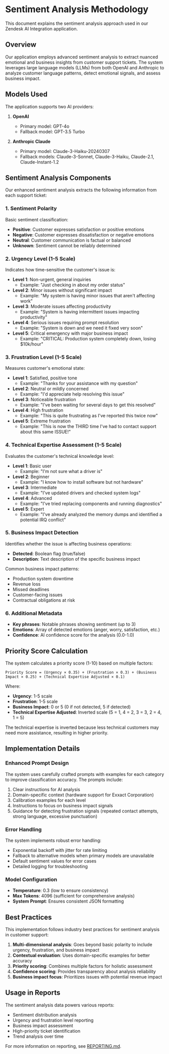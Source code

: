 # Sentiment Analysis Methodology

This document explains the sentiment analysis approach used in our Zendesk AI Integration application.

## Overview

Our application employs advanced sentiment analysis to extract nuanced emotional and business insights from customer support tickets. The system leverages large language models (LLMs) from both OpenAI and Anthropic to analyze customer language patterns, detect emotional signals, and assess business impact.

## Models Used

The application supports two AI providers:

1. **OpenAI**
   - Primary model: GPT-4o
   - Fallback model: GPT-3.5 Turbo

2. **Anthropic Claude**
   - Primary model: Claude-3-Haiku-20240307
   - Fallback models: Claude-3-Sonnet, Claude-3-Haiku, Claude-2.1, Claude-Instant-1.2

## Sentiment Analysis Components

Our enhanced sentiment analysis extracts the following information from each support ticket:

### 1. Sentiment Polarity

Basic sentiment classification:
- **Positive**: Customer expresses satisfaction or positive emotions
- **Negative**: Customer expresses dissatisfaction or negative emotions
- **Neutral**: Customer communication is factual or balanced
- **Unknown**: Sentiment cannot be reliably determined

### 2. Urgency Level (1-5 Scale)

Indicates how time-sensitive the customer's issue is:

- **Level 1**: Non-urgent, general inquiries
  - Example: "Just checking in about my order status"
- **Level 2**: Minor issues without significant impact
  - Example: "My system is having minor issues that aren't affecting work"
- **Level 3**: Moderate issues affecting productivity
  - Example: "System is having intermittent issues impacting productivity"
- **Level 4**: Serious issues requiring prompt resolution
  - Example: "System is down and we need it fixed very soon"
- **Level 5**: Critical emergency with major business impact
  - Example: "CRITICAL: Production system completely down, losing $10k/hour"

### 3. Frustration Level (1-5 Scale)

Measures customer's emotional state:

- **Level 1**: Satisfied, positive tone
  - Example: "Thanks for your assistance with my question"
- **Level 2**: Neutral or mildly concerned
  - Example: "I'd appreciate help resolving this issue"
- **Level 3**: Noticeable frustration
  - Example: "I've been waiting for several days to get this resolved"
- **Level 4**: High frustration
  - Example: "This is quite frustrating as I've reported this twice now"
- **Level 5**: Extreme frustration
  - Example: "This is now the THIRD time I've had to contact support about this same ISSUE!"

### 4. Technical Expertise Assessment (1-5 Scale)

Evaluates the customer's technical knowledge level:

- **Level 1**: Basic user
  - Example: "I'm not sure what a driver is"
- **Level 2**: Beginner
  - Example: "I know how to install software but not hardware"
- **Level 3**: Intermediate
  - Example: "I've updated drivers and checked system logs"
- **Level 4**: Advanced
  - Example: "I've tried replacing components and running diagnostics"
- **Level 5**: Expert
  - Example: "I've already analyzed the memory dumps and identified a potential IRQ conflict"

### 5. Business Impact Detection

Identifies whether the issue is affecting business operations:

- **Detected**: Boolean flag (true/false)
- **Description**: Text description of the specific business impact

Common business impact patterns:
- Production system downtime
- Revenue loss
- Missed deadlines
- Customer-facing issues
- Contractual obligations at risk

### 6. Additional Metadata

- **Key phrases**: Notable phrases showing sentiment (up to 3)
- **Emotions**: Array of detected emotions (anger, worry, satisfaction, etc.)
- **Confidence**: AI confidence score for the analysis (0.0-1.0)

## Priority Score Calculation

The system calculates a priority score (1-10) based on multiple factors:

```
Priority Score = (Urgency × 0.35) + (Frustration × 0.3) + (Business Impact × 0.25) + (Technical Expertise Adjusted × 0.1)
```

Where:
- **Urgency**: 1-5 scale
- **Frustration**: 1-5 scale
- **Business Impact**: 0 or 5 (0 if not detected, 5 if detected)
- **Technical Expertise Adjusted**: Inverted scale (5 = 1, 4 = 2, 3 = 3, 2 = 4, 1 = 5)

The technical expertise is inverted because less technical customers may need more assistance, resulting in higher priority.

## Implementation Details

### Enhanced Prompt Design

The system uses carefully crafted prompts with examples for each category to improve classification accuracy. The prompts include:

1. Clear instructions for AI analysis
2. Domain-specific context (hardware support for Exxact Corporation)
3. Calibration examples for each level
4. Instructions to focus on business impact signals
5. Guidance for detecting frustration signals (repeated contact attempts, strong language, excessive punctuation)

### Error Handling

The system implements robust error handling:
- Exponential backoff with jitter for rate limiting
- Fallback to alternative models when primary models are unavailable
- Default sentiment values for error cases
- Detailed logging for troubleshooting

### Model Configuration

- **Temperature**: 0.3 (low to ensure consistency)
- **Max Tokens**: 4096 (sufficient for comprehensive analysis)
- **System Prompt**: Ensures consistent JSON formatting

## Best Practices

This implementation follows industry best practices for sentiment analysis in customer support:

1. **Multi-dimensional analysis**: Goes beyond basic polarity to include urgency, frustration, and business impact
2. **Contextual evaluation**: Uses domain-specific examples for better accuracy
3. **Priority scoring**: Combines multiple factors for holistic assessment
4. **Confidence scoring**: Provides transparency about analysis reliability
5. **Business impact focus**: Prioritizes issues with potential revenue impact

## Usage in Reports

The sentiment analysis data powers various reports:
- Sentiment distribution analysis
- Urgency and frustration level reporting
- Business impact assessment
- High-priority ticket identification
- Trend analysis over time

For more information on reporting, see [REPORTING.md](REPORTING.md).
